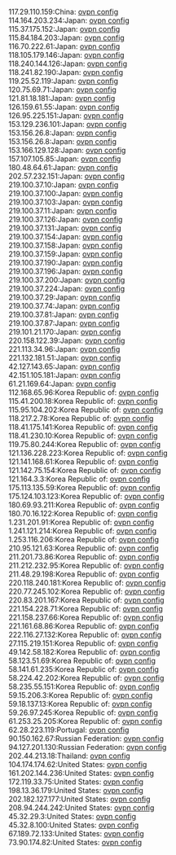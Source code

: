 117.29.110.159:China: [ovpn config](vpn/117_29_110_159.ovpn)  
114.164.203.234:Japan: [ovpn config](vpn/114_164_203_234.ovpn)  
115.37.175.152:Japan: [ovpn config](vpn/115_37_175_152.ovpn)  
115.84.184.203:Japan: [ovpn config](vpn/115_84_184_203.ovpn)  
116.70.222.61:Japan: [ovpn config](vpn/116_70_222_61.ovpn)  
118.105.179.146:Japan: [ovpn config](vpn/118_105_179_146.ovpn)  
118.240.144.126:Japan: [ovpn config](vpn/118_240_144_126.ovpn)  
118.241.82.190:Japan: [ovpn config](vpn/118_241_82_190.ovpn)  
119.25.52.119:Japan: [ovpn config](vpn/119_25_52_119.ovpn)  
120.75.69.71:Japan: [ovpn config](vpn/120_75_69_71.ovpn)  
121.81.18.181:Japan: [ovpn config](vpn/121_81_18_181.ovpn)  
126.159.61.55:Japan: [ovpn config](vpn/126_159_61_55.ovpn)  
126.95.225.151:Japan: [ovpn config](vpn/126_95_225_151.ovpn)  
153.129.236.101:Japan: [ovpn config](vpn/153_129_236_101.ovpn)  
153.156.26.8:Japan: [ovpn config](vpn/153_156_26_8.ovpn)  
153.156.26.8:Japan: [ovpn config](vpn/153_156_26_8.ovpn)  
153.166.129.128:Japan: [ovpn config](vpn/153_166_129_128.ovpn)  
157.107.105.85:Japan: [ovpn config](vpn/157_107_105_85.ovpn)  
180.48.64.61:Japan: [ovpn config](vpn/180_48_64_61.ovpn)  
202.57.232.151:Japan: [ovpn config](vpn/202_57_232_151.ovpn)  
219.100.37.10:Japan: [ovpn config](vpn/219_100_37_10.ovpn)  
219.100.37.100:Japan: [ovpn config](vpn/219_100_37_100.ovpn)  
219.100.37.103:Japan: [ovpn config](vpn/219_100_37_103.ovpn)  
219.100.37.11:Japan: [ovpn config](vpn/219_100_37_11.ovpn)  
219.100.37.126:Japan: [ovpn config](vpn/219_100_37_126.ovpn)  
219.100.37.131:Japan: [ovpn config](vpn/219_100_37_131.ovpn)  
219.100.37.154:Japan: [ovpn config](vpn/219_100_37_154.ovpn)  
219.100.37.158:Japan: [ovpn config](vpn/219_100_37_158.ovpn)  
219.100.37.159:Japan: [ovpn config](vpn/219_100_37_159.ovpn)  
219.100.37.190:Japan: [ovpn config](vpn/219_100_37_190.ovpn)  
219.100.37.196:Japan: [ovpn config](vpn/219_100_37_196.ovpn)  
219.100.37.200:Japan: [ovpn config](vpn/219_100_37_200.ovpn)  
219.100.37.224:Japan: [ovpn config](vpn/219_100_37_224.ovpn)  
219.100.37.29:Japan: [ovpn config](vpn/219_100_37_29.ovpn)  
219.100.37.74:Japan: [ovpn config](vpn/219_100_37_74.ovpn)  
219.100.37.81:Japan: [ovpn config](vpn/219_100_37_81.ovpn)  
219.100.37.87:Japan: [ovpn config](vpn/219_100_37_87.ovpn)  
219.101.21.170:Japan: [ovpn config](vpn/219_101_21_170.ovpn)  
220.158.122.39:Japan: [ovpn config](vpn/220_158_122_39.ovpn)  
221.113.34.96:Japan: [ovpn config](vpn/221_113_34_96.ovpn)  
221.132.181.51:Japan: [ovpn config](vpn/221_132_181_51.ovpn)  
42.127.143.65:Japan: [ovpn config](vpn/42_127_143_65.ovpn)  
42.151.105.181:Japan: [ovpn config](vpn/42_151_105_181.ovpn)  
61.21.169.64:Japan: [ovpn config](vpn/61_21_169_64.ovpn)  
112.168.65.96:Korea Republic of: [ovpn config](vpn/112_168_65_96.ovpn)  
115.41.200.18:Korea Republic of: [ovpn config](vpn/115_41_200_18.ovpn)  
115.95.104.202:Korea Republic of: [ovpn config](vpn/115_95_104_202.ovpn)  
118.217.2.78:Korea Republic of: [ovpn config](vpn/118_217_2_78.ovpn)  
118.41.175.141:Korea Republic of: [ovpn config](vpn/118_41_175_141.ovpn)  
118.41.230.10:Korea Republic of: [ovpn config](vpn/118_41_230_10.ovpn)  
119.75.80.244:Korea Republic of: [ovpn config](vpn/119_75_80_244.ovpn)  
121.136.228.223:Korea Republic of: [ovpn config](vpn/121_136_228_223.ovpn)  
121.141.168.61:Korea Republic of: [ovpn config](vpn/121_141_168_61.ovpn)  
121.142.75.154:Korea Republic of: [ovpn config](vpn/121_142_75_154.ovpn)  
121.164.3.3:Korea Republic of: [ovpn config](vpn/121_164_3_3.ovpn)  
175.113.135.59:Korea Republic of: [ovpn config](vpn/175_113_135_59.ovpn)  
175.124.103.123:Korea Republic of: [ovpn config](vpn/175_124_103_123.ovpn)  
180.69.93.211:Korea Republic of: [ovpn config](vpn/180_69_93_211.ovpn)  
180.70.16.122:Korea Republic of: [ovpn config](vpn/180_70_16_122.ovpn)  
1.231.201.91:Korea Republic of: [ovpn config](vpn/1_231_201_91.ovpn)  
1.241.121.214:Korea Republic of: [ovpn config](vpn/1_241_121_214.ovpn)  
1.253.116.206:Korea Republic of: [ovpn config](vpn/1_253_116_206.ovpn)  
210.95.121.63:Korea Republic of: [ovpn config](vpn/210_95_121_63.ovpn)  
211.201.73.86:Korea Republic of: [ovpn config](vpn/211_201_73_86.ovpn)  
211.212.232.95:Korea Republic of: [ovpn config](vpn/211_212_232_95.ovpn)  
211.48.29.198:Korea Republic of: [ovpn config](vpn/211_48_29_198.ovpn)  
220.118.240.181:Korea Republic of: [ovpn config](vpn/220_118_240_181.ovpn)  
220.77.245.102:Korea Republic of: [ovpn config](vpn/220_77_245_102.ovpn)  
220.83.201.167:Korea Republic of: [ovpn config](vpn/220_83_201_167.ovpn)  
221.154.228.71:Korea Republic of: [ovpn config](vpn/221_154_228_71.ovpn)  
221.158.237.66:Korea Republic of: [ovpn config](vpn/221_158_237_66.ovpn)  
221.161.68.86:Korea Republic of: [ovpn config](vpn/221_161_68_86.ovpn)  
222.116.27.132:Korea Republic of: [ovpn config](vpn/222_116_27_132.ovpn)  
27.115.219.151:Korea Republic of: [ovpn config](vpn/27_115_219_151.ovpn)  
49.142.58.182:Korea Republic of: [ovpn config](vpn/49_142_58_182.ovpn)  
58.123.51.69:Korea Republic of: [ovpn config](vpn/58_123_51_69.ovpn)  
58.141.61.235:Korea Republic of: [ovpn config](vpn/58_141_61_235.ovpn)  
58.224.42.202:Korea Republic of: [ovpn config](vpn/58_224_42_202.ovpn)  
58.235.55.151:Korea Republic of: [ovpn config](vpn/58_235_55_151.ovpn)  
59.15.206.3:Korea Republic of: [ovpn config](vpn/59_15_206_3.ovpn)  
59.18.137.13:Korea Republic of: [ovpn config](vpn/59_18_137_13.ovpn)  
59.26.97.245:Korea Republic of: [ovpn config](vpn/59_26_97_245.ovpn)  
61.253.25.205:Korea Republic of: [ovpn config](vpn/61_253_25_205.ovpn)  
62.28.223.119:Portugal: [ovpn config](vpn/62_28_223_119.ovpn)  
90.150.162.67:Russian Federation: [ovpn config](vpn/90_150_162_67.ovpn)  
94.127.201.130:Russian Federation: [ovpn config](vpn/94_127_201_130.ovpn)  
202.44.213.18:Thailand: [ovpn config](vpn/202_44_213_18.ovpn)  
104.174.174.62:United States: [ovpn config](vpn/104_174_174_62.ovpn)  
161.202.144.236:United States: [ovpn config](vpn/161_202_144_236.ovpn)  
172.119.33.75:United States: [ovpn config](vpn/172_119_33_75.ovpn)  
198.13.36.179:United States: [ovpn config](vpn/198_13_36_179.ovpn)  
202.182.127.177:United States: [ovpn config](vpn/202_182_127_177.ovpn)  
208.94.244.242:United States: [ovpn config](vpn/208_94_244_242.ovpn)  
45.32.29.3:United States: [ovpn config](vpn/45_32_29_3.ovpn)  
45.32.8.100:United States: [ovpn config](vpn/45_32_8_100.ovpn)  
67.189.72.133:United States: [ovpn config](vpn/67_189_72_133.ovpn)  
73.90.174.82:United States: [ovpn config](vpn/73_90_174_82.ovpn)  
